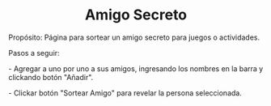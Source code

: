 <h1 align="center"> Amigo Secreto </h1>

<p> Propósito:   Página para sortear un amigo secreto para juegos o actividades.</p>
  
<p> Pasos a seguir:</p>
<p>- Agregar a uno por uno a sus amigos, ingresando los nombres en la barra y clickando botón "Añadir".</p>
<p>- Clickar botón "Sortear Amigo" para revelar la persona seleccionada.</p>